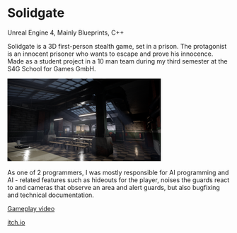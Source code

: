 # Solidgate

Unreal Engine 4, Mainly Blueprints, C++

Solidgate is a 3D first-person stealth game, set in a prison. The protagonist is an innocent prisoner who wants to escape and prove his innocence. Made as a student project in a 10 man team during my third semester at the S4G School for Games GmbH. 

![thumbnail](/Images/thumbnail.png)

As one of 2 programmers, I was mostly responsible for AI programming and AI - related features such as hideouts for
the player, noises the guards react to and cameras that observe an area and alert guards,
but also bugfixing and technical documentation.

[Gameplay video](https://www.facebook.com/108075654010291/videos/185405822881402/)

[itch.io](https://s4g.itch.io/solidgate)
